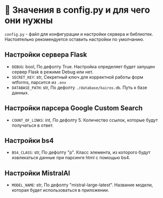 # :wrench: Значения в config.py и для чего они нужны

`config.py` - файл для конфигурации и настройки сервера и библиотек. Настоятельно рекомендуется оставить настройки по умолчанию.

## Настройки сервера Flask

- `DEBUG`: bool, По дефолту True. Настройка определяет будет запущен сервер Flask в режиме Debug или нет.
- `SECRET_KEY`: str, Секретный ключ для корректной работы форм wtforms, парсится из `.env`
- `DATABASE_PATH`: str, По дефолту `./database/kairos.db`. Путь к базе данных.

## Настройки парсера Google Custom Search

- `COUNT_OF_LINKS`: int, По дефолту 5. Количество ссылок, которые будут получаться в ответ.

## Настройки bs4

- `BS4_CLASS`: str, По дефолту "p". Класс элемента, из которого будут извлекаться данные при парсинге html с помощью bs4.

## Настройки MistralAI

- `MODEL_NAME`: str, По дефолту "mistral-large-latest". Название модели, которая будет использоваться в приложении.
